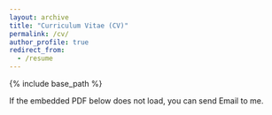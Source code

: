 ```yaml
---
layout: archive
title: "Curriculum Vitae (CV)"
permalink: /cv/
author_profile: true
redirect_from:
  - /resume
---
```


{% include base_path %}

If the embedded PDF below does not load, you can send Email to me.
